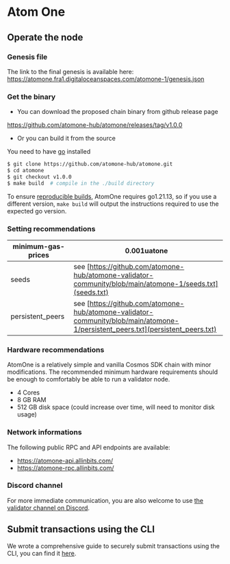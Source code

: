# Atom One

## Operate the node

### Genesis file

The link to the final genesis is available here:
https://atomone.fra1.digitaloceanspaces.com/atomone-1/genesis.json

### Get the binary

- You can download the proposed chain binary from github release page

https://github.com/atomone-hub/atomone/releases/tag/v1.0.0

- Or you can build it from the source

You need to have [go](https://go.dev/doc/install) installed

```sh
$ git clone https://github.com/atomone-hub/atomone.git
$ cd atomone
$ git checkout v1.0.0
$ make build  # compile in the ./build directory
```

To ensure [reproducible builds](https://github.com/atomone-hub/atomone#reproducible-builds),
AtomOne requires go1.21.13, so if you use a different version, `make build`
will output the instructions required to use the expected go version.

### Setting recommendations

| minimum-gas-prices | 0.001uatone                                         |
|--------------------|------------------------------------------------------|
| seeds              | see [https://github.com/atomone-hub/atomone-validator-community/blob/main/atomone-1/seeds.txt](seeds.txt)                       |
| persistent_peers   | see [https://github.com/atomone-hub/atomone-validator-community/blob/main/atomone-1/persistent_peers.txt](persistent_peers.txt) |


### Hardware recommendations

AtomOne is a relatively simple and vanilla Cosmos SDK chain with minor modifications. The recommended minimum hardware requirements should be enough to comfortably be able to run a validator node.

- 4 Cores
- 8 GB RAM
- 512 GB disk space (could increase over time, will need to monitor disk usage)

### Network informations

The following public RPC and API endpoints are available:

- https://atomone-api.allinbits.com/
- https://atomone-rpc.allinbits.com/

### Discord channel

For more immediate communication, you are also welcome to use [the validator channel on Discord](https://discord.com/channels/1050058681414340701/1052259303924445204).

## Submit transactions using the CLI

We wrote a comprehensive guide to securely submit transactions using the CLI,
you can find it [here](submit-tx-securely.md).
